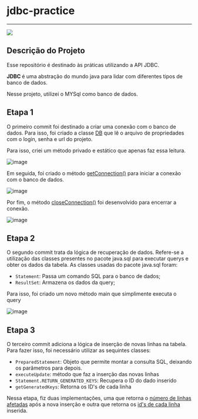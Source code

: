 # jdbc-practice
<hr>
   <img src="http://img.shields.io/static/v1?label=STATUS&message=INDEFINIDO&color=RED&style=for-the-badge"/>
   
## Descrição do Projeto
Esse repositório é destinado às práticas utilizando a API JDBC.

<strong> JDBC </strong> é uma abstração do mundo java para lidar com diferentes tipos de banco de dados.

Nesse projeto, utilizei o MYSql como banco de dados.

## Etapa 1
O primeiro commit foi destinado a criar uma conexão com o banco de dados. Para isso, foi criado a classe [DB](https://github.com/RonaldAG/jdbc-practice/blob/main/src/db/DB.java) que lê o arquivo de propriedades com o login, senha e url
do projeto. 

Para isso, criei um método privado e estático que apenas faz essa leitura.

![image](https://user-images.githubusercontent.com/84423626/208240488-089929b1-d95a-4d11-a568-0de669c2b43e.png)

Em seguida, foi criado o método [getConnection()](https://github.com/RonaldAG/jdbc-practice/blob/main/src/db/DB.java) para iniciar a conexão com o banco de dados.

![image](https://user-images.githubusercontent.com/84423626/208240520-27f6f7d0-57e8-49ba-b45f-48c5d06764e2.png)

Por fim, o método [closeConnection()](https://github.com/RonaldAG/jdbc-practice/blob/main/src/db/DB.java) foi desenvolvido para encerrar a conexão.

![image](https://user-images.githubusercontent.com/84423626/208240558-80f6cbee-b10e-4572-9198-42f1c7455ad2.png)

## Etapa 2
O segundo commit trata da lógica de recuperação de dados. Refere-se a utilização das classes presentes no pacote java.sql para executar querys e obter os dados da tabela.
As classes usadas do pacote java.sql foram:
- `Statement`: Passa um comando SQL para o banco de dados;
- `ResultSet`: Armazena os dados da query;

Para isso, foi criado um novo método main que simplimente executa o query

![image](https://user-images.githubusercontent.com/84423626/208242929-674cab77-5398-4d0c-b196-fcfaf22ea162.png)

## Etapa 3
O terceiro commit adiciona a lógica de inserção de novas linhas na tabela. Para fazer isso, foi necessário utilizar as sequintes classes:
- `PreparedStatement`: Objeto que permite montar a consulta SQL, deixando os parâmetros para depois.
- `executeUpdate`: método que faz a inserção das novas linhas
- `Statement.RETURN_GENERATED_KEYS`: Recupera o ID do dado inserido
- `getGeneratedKeys`: Retorna os ID's de cada linha

Nessa etapa, fiz duas implementações, uma que retorna o [número de linhas afetadas](https://github.com/RonaldAG/jdbc-practice/blob/main/src/application/InsertDataUsingJDBC.java) após a nova inserção e outra que retorna os [id's de cada linha](https://github.com/RonaldAG/jdbc-practice/blob/main/src/application/InsertDataWithRowsID.java) inserida.
